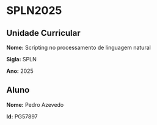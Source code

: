 # SPLN2025

## Unidade Curricular

**Nome:** Scripting no processamento de linguagem natural

**Sigla:** SPLN

**Ano:** 2025

## Aluno

**Nome:** Pedro Azevedo

**Id:** PG57897
